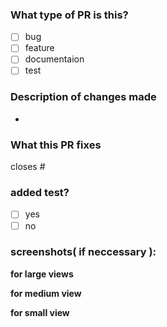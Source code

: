 ### What type of PR is this?
<!-- please select the type that matches this PR -->
- [ ] bug
- [ ] feature
- [ ] documentaion
- [ ] test

###  Description of changes made 
<!--please add description of the update made in full details and files modified -->

- 

### What this PR fixes 
<!--please state the issue this pr fixes if none please state none-->
closes #

### added test?

- [ ] yes
- [ ] no

### screenshots( if neccessary ):
**for large views**


**for medium view**


**for small view**

